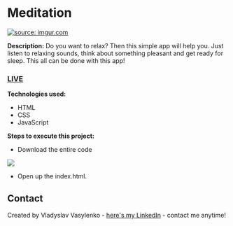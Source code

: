 # Meditation
<a href="https://imgur.com/dlUPnIm"><img src="https://i.imgur.com/dlUPnIm.gif" title="source: imgur.com" /></a>

**Description:**
Do you want to relax? Then this simple app will help you. Just listen to relaxing sounds, think about something pleasant and get ready for sleep. This all can be done with this app!
### [LIVE](https://richboyscrytoo.github.io/Meditation/)
**Technologies used:**
 - HTML
 - CSS
 - JavaScript
 
 **Steps to execute this project:**
 - Download the entire code
 
![](https://i.imgur.com/mzqjgS4.png)
 - Open up the index.html.
 
## Contact
Created by Vladyslav Vasylenko - [here's my LinkedIn](https://www.linkedin.com/in/vladvasylenko/) - contact me anytime!

